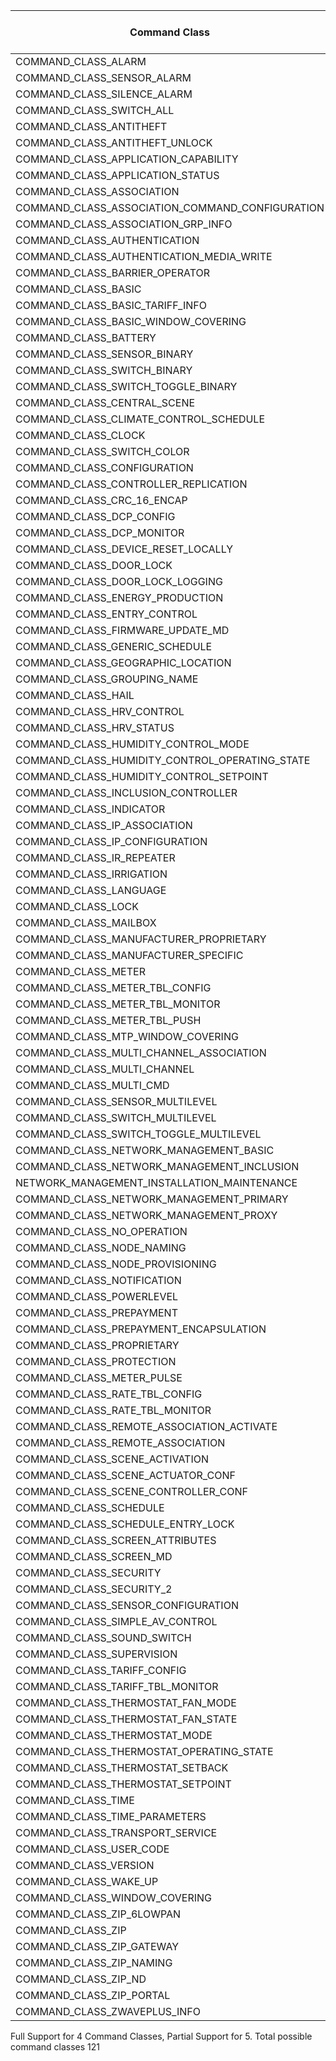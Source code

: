 Command Class | Max Supported Version | Max Spec Version | Support
--------------|-------------------|---------------|---------
COMMAND_CLASS_ALARM | 0 | 2 | None
COMMAND_CLASS_SENSOR_ALARM | 0 | 1 | None
COMMAND_CLASS_SILENCE_ALARM | 0 | 1 | None
COMMAND_CLASS_SWITCH_ALL | 0 | 1 | None
COMMAND_CLASS_ANTITHEFT | 0 | 3 | None
COMMAND_CLASS_ANTITHEFT_UNLOCK | 0 | 1 | None
COMMAND_CLASS_APPLICATION_CAPABILITY | 0 | 1 | None
COMMAND_CLASS_APPLICATION_STATUS | 0 | 1 | None
COMMAND_CLASS_ASSOCIATION | 0 | 3 | None
COMMAND_CLASS_ASSOCIATION_COMMAND_CONFIGURATION | 0 | 1 | None
COMMAND_CLASS_ASSOCIATION_GRP_INFO | 0 | 3 | None
COMMAND_CLASS_AUTHENTICATION | 0 | 1 | None
COMMAND_CLASS_AUTHENTICATION_MEDIA_WRITE | 0 | 1 | None
COMMAND_CLASS_BARRIER_OPERATOR | 0 | 1 | None
COMMAND_CLASS_BASIC | 0 | 2 | None
COMMAND_CLASS_BASIC_TARIFF_INFO | 0 | 1 | None
COMMAND_CLASS_BASIC_WINDOW_COVERING | 0 | 1 | None
COMMAND_CLASS_BATTERY | 0 | 3 | None
COMMAND_CLASS_SENSOR_BINARY | 0 | 2 | None
COMMAND_CLASS_SWITCH_BINARY | 1 | 2 | Partial
COMMAND_CLASS_SWITCH_TOGGLE_BINARY | 0 | 1 | None
COMMAND_CLASS_CENTRAL_SCENE | 0 | 3 | None
COMMAND_CLASS_CLIMATE_CONTROL_SCHEDULE | 0 | 1 | None
COMMAND_CLASS_CLOCK | 0 | 1 | None
COMMAND_CLASS_SWITCH_COLOR | 0 | 3 | None
COMMAND_CLASS_CONFIGURATION | 0 | 4 | None
COMMAND_CLASS_CONTROLLER_REPLICATION | 0 | 1 | None
COMMAND_CLASS_CRC_16_ENCAP | 1 | 1 | Full
COMMAND_CLASS_DCP_CONFIG | 0 | 1 | None
COMMAND_CLASS_DCP_MONITOR | 0 | 1 | None
COMMAND_CLASS_DEVICE_RESET_LOCALLY | 0 | 1 | None
COMMAND_CLASS_DOOR_LOCK | 0 | 4 | None
COMMAND_CLASS_DOOR_LOCK_LOGGING | 0 | 1 | None
COMMAND_CLASS_ENERGY_PRODUCTION | 0 | 1 | None
COMMAND_CLASS_ENTRY_CONTROL | 0 | 1 | None
COMMAND_CLASS_FIRMWARE_UPDATE_MD | 0 | 8 | None
COMMAND_CLASS_GENERIC_SCHEDULE | 0 | 1 | None
COMMAND_CLASS_GEOGRAPHIC_LOCATION | 0 | 1 | None
COMMAND_CLASS_GROUPING_NAME | 0 | 1 | None
COMMAND_CLASS_HAIL | 0 | 1 | None
COMMAND_CLASS_HRV_CONTROL | 0 | 1 | None
COMMAND_CLASS_HRV_STATUS | 0 | 1 | None
COMMAND_CLASS_HUMIDITY_CONTROL_MODE | 0 | 2 | None
COMMAND_CLASS_HUMIDITY_CONTROL_OPERATING_STATE | 0 | 1 | None
COMMAND_CLASS_HUMIDITY_CONTROL_SETPOINT | 0 | 2 | None
COMMAND_CLASS_INCLUSION_CONTROLLER | 0 | 1 | None
COMMAND_CLASS_INDICATOR | 0 | 4 | None
COMMAND_CLASS_IP_ASSOCIATION | 0 | 1 | None
COMMAND_CLASS_IP_CONFIGURATION | 0 | 1 | None
COMMAND_CLASS_IR_REPEATER | 0 | 1 | None
COMMAND_CLASS_IRRIGATION | 0 | 1 | None
COMMAND_CLASS_LANGUAGE | 0 | 1 | None
COMMAND_CLASS_LOCK | 0 | 1 | None
COMMAND_CLASS_MAILBOX | 0 | 2 | None
COMMAND_CLASS_MANUFACTURER_PROPRIETARY | 0 | 1 | None
COMMAND_CLASS_MANUFACTURER_SPECIFIC | 0 | 2 | None
COMMAND_CLASS_METER | 0 | 6 | None
COMMAND_CLASS_METER_TBL_CONFIG | 0 | 1 | None
COMMAND_CLASS_METER_TBL_MONITOR | 0 | 3 | None
COMMAND_CLASS_METER_TBL_PUSH | 0 | 1 | None
COMMAND_CLASS_MTP_WINDOW_COVERING | 0 | 1 | None
COMMAND_CLASS_MULTI_CHANNEL_ASSOCIATION | 0 | 4 | None
COMMAND_CLASS_MULTI_CHANNEL | 3 | 4 | Partial
COMMAND_CLASS_MULTI_CMD | 1 | 1 | Full
COMMAND_CLASS_SENSOR_MULTILEVEL | 0 | 11 | None
COMMAND_CLASS_SWITCH_MULTILEVEL | 0 | 4 | None
COMMAND_CLASS_SWITCH_TOGGLE_MULTILEVEL | 0 | 1 | None
COMMAND_CLASS_NETWORK_MANAGEMENT_BASIC | 0 | 2 | None
COMMAND_CLASS_NETWORK_MANAGEMENT_INCLUSION | 0 | 4 | None
NETWORK_MANAGEMENT_INSTALLATION_MAINTENANCE | 0 | 4 | None
COMMAND_CLASS_NETWORK_MANAGEMENT_PRIMARY | 0 | 1 | None
COMMAND_CLASS_NETWORK_MANAGEMENT_PROXY | 0 | 4 | None
COMMAND_CLASS_NO_OPERATION | 0 | 1 | None
COMMAND_CLASS_NODE_NAMING | 1 | 1 | Partial
COMMAND_CLASS_NODE_PROVISIONING | 0 | 1 | None
COMMAND_CLASS_NOTIFICATION | 0 | 8 | None
COMMAND_CLASS_POWERLEVEL | 0 | 1 | None
COMMAND_CLASS_PREPAYMENT | 0 | 1 | None
COMMAND_CLASS_PREPAYMENT_ENCAPSULATION | 0 | 1 | None
COMMAND_CLASS_PROPRIETARY | 0 | 1 | None
COMMAND_CLASS_PROTECTION | 0 | 2 | None
COMMAND_CLASS_METER_PULSE | 0 | 1 | None
COMMAND_CLASS_RATE_TBL_CONFIG | 0 | 1 | None
COMMAND_CLASS_RATE_TBL_MONITOR | 0 | 1 | None
COMMAND_CLASS_REMOTE_ASSOCIATION_ACTIVATE | 0 | 1 | None
COMMAND_CLASS_REMOTE_ASSOCIATION | 0 | 1 | None
COMMAND_CLASS_SCENE_ACTIVATION | 0 | 1 | None
COMMAND_CLASS_SCENE_ACTUATOR_CONF | 0 | 1 | None
COMMAND_CLASS_SCENE_CONTROLLER_CONF | 0 | 1 | None
COMMAND_CLASS_SCHEDULE | 0 | 4 | None
COMMAND_CLASS_SCHEDULE_ENTRY_LOCK | 0 | 3 | None
COMMAND_CLASS_SCREEN_ATTRIBUTES | 0 | 2 | None
COMMAND_CLASS_SCREEN_MD | 0 | 2 | None
COMMAND_CLASS_SECURITY | 1 | 1 | Full
COMMAND_CLASS_SECURITY_2 | 1 | 1 | Partial
COMMAND_CLASS_SENSOR_CONFIGURATION | 0 | 1 | None
COMMAND_CLASS_SIMPLE_AV_CONTROL | 0 | 4 | None
COMMAND_CLASS_SOUND_SWITCH | 0 | 2 | None
COMMAND_CLASS_SUPERVISION | 1 | 2 | Full
COMMAND_CLASS_TARIFF_CONFIG | 0 | 1 | None
COMMAND_CLASS_TARIFF_TBL_MONITOR | 0 | 1 | None
COMMAND_CLASS_THERMOSTAT_FAN_MODE | 0 | 5 | None
COMMAND_CLASS_THERMOSTAT_FAN_STATE | 0 | 2 | None
COMMAND_CLASS_THERMOSTAT_MODE | 0 | 3 | None
COMMAND_CLASS_THERMOSTAT_OPERATING_STATE | 0 | 2 | None
COMMAND_CLASS_THERMOSTAT_SETBACK | 0 | 1 | None
COMMAND_CLASS_THERMOSTAT_SETPOINT | 0 | 3 | None
COMMAND_CLASS_TIME | 0 | 2 | None
COMMAND_CLASS_TIME_PARAMETERS | 0 | 2 | None
COMMAND_CLASS_TRANSPORT_SERVICE | 1 | 2 | Partial
COMMAND_CLASS_USER_CODE | 0 | 2 | None
COMMAND_CLASS_VERSION | 0 | 3 | None
COMMAND_CLASS_WAKE_UP | 0 | 3 | None
COMMAND_CLASS_WINDOW_COVERING | 0 | 1 | None
COMMAND_CLASS_ZIP_6LOWPAN | 0 | 1 | None
COMMAND_CLASS_ZIP | 0 | 5 | None
COMMAND_CLASS_ZIP_GATEWAY | 0 | 1 | None
COMMAND_CLASS_ZIP_NAMING | 0 | 1 | None
COMMAND_CLASS_ZIP_ND | 0 | 1 | None
COMMAND_CLASS_ZIP_PORTAL | 0 | 1 | None
COMMAND_CLASS_ZWAVEPLUS_INFO | 0 | 2 | None

Full Support for 4 Command Classes, Partial Support for 5.  Total possible command classes 121